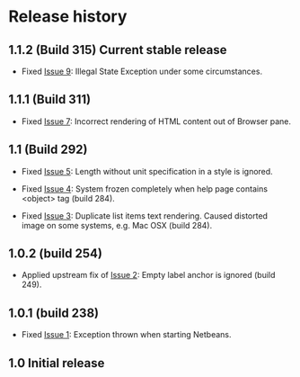 # Release history #

## 1.1.2 (Build 315) Current stable release ##

  * Fixed [Issue 9](https://code.google.com/p/swingbox-javahelp-viewer/issues/detail?id=9): Illegal State Exception under some circumstances.

## 1.1.1 (Build 311) ##

  * Fixed [Issue 7](https://code.google.com/p/swingbox-javahelp-viewer/issues/detail?id=7): Incorrect rendering of HTML content out of Browser pane.

## 1.1 (Build 292) ##

  * Fixed [Issue 5](https://code.google.com/p/swingbox-javahelp-viewer/issues/detail?id=5): Length without unit specification in a style is ignored.

  * Fixed [Issue 4](https://code.google.com/p/swingbox-javahelp-viewer/issues/detail?id=4): System frozen completely when help page contains &lt;object&gt; tag (build 284).

  * Fixed [Issue 3](https://code.google.com/p/swingbox-javahelp-viewer/issues/detail?id=3): Duplicate list items text rendering. Caused distorted image on some systems, e.g. Mac OSX (build 284).

## 1.0.2 (build 254) ##

  * Applied upstream fix of [Issue 2](https://code.google.com/p/swingbox-javahelp-viewer/issues/detail?id=2): Empty label anchor is ignored (build 249).

## 1.0.1 (build 238) ##
  * Fixed [Issue 1](https://code.google.com/p/swingbox-javahelp-viewer/issues/detail?id=1): Exception thrown when starting Netbeans.

## 1.0 Initial release ##